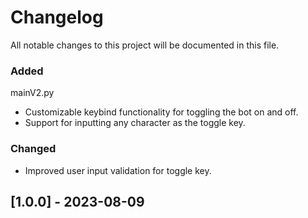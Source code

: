 # Changelog

All notable changes to this project will be documented in this file.

### Added
mainV2.py
- Customizable keybind functionality for toggling the bot on and off.
- Support for inputting any character as the toggle key.

### Changed
- Improved user input validation for toggle key.

## [1.0.0] - 2023-08-09
